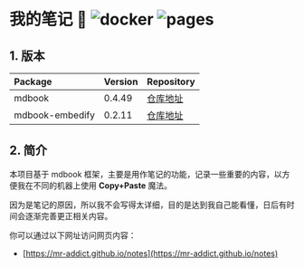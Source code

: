 # 我的笔记 👻 ![docker](https://github.com/MR-Addict/notes/actions/workflows/docker.yml/badge.svg) ![pages](https://github.com/MR-Addict/notes/actions/workflows/pages.yml/badge.svg)

## 1. 版本

| Package         | Version | Repository                                                                   |
| :-------------- | :------ | :--------------------------------------------------------------------------- |
| mdbook          | 0.4.49  | [仓库地址](https://github.com/rust-lang/mdBook/releases/tag/v0.4.49)         |
| mdbook-embedify | 0.2.11  | [仓库地址](https://github.com/MR-Addict/mdbook-embedify/releases/tag/0.2.11) |

## 2. 简介

本项目基于 mdbook 框架，主要是用作笔记的功能，记录一些重要的内容，以方便我在不同的机器上使用 **Copy+Paste** 魔法。

因为是笔记的原因，所以我不会写得太详细，目的是达到我自己能看懂，日后有时间会逐渐完善更正相关内容。

你可以通过以下网址访问网页内容：

- [https://mr-addict.github.io/notes](https://mr-addict.github.io/notes)
